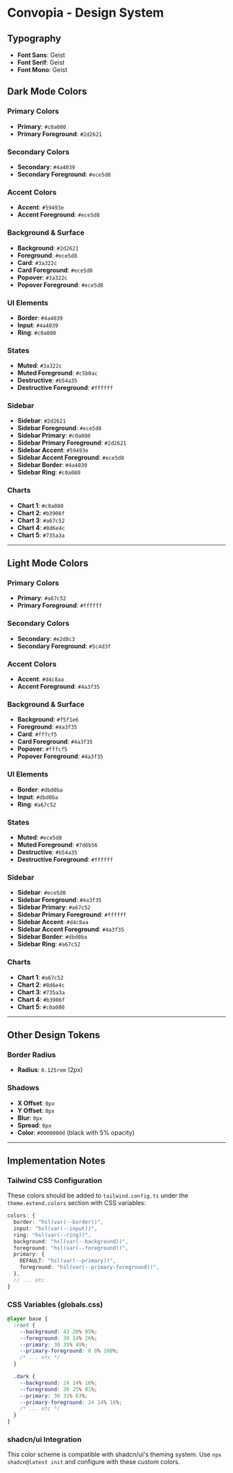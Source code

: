 # Convopia - Design System

## Typography
- **Font Sans**: Geist
- **Font Serif**: Geist
- **Font Mono**: Geist

## Dark Mode Colors

### Primary Colors
- **Primary**: `#c0a080`
- **Primary Foreground**: `#2d2621`

### Secondary Colors
- **Secondary**: `#4a4039`
- **Secondary Foreground**: `#ece5d8`

### Accent Colors
- **Accent**: `#59493e`
- **Accent Foreground**: `#ece5d8`

### Background & Surface
- **Background**: `#2d2621`
- **Foreground**: `#ece5d8`
- **Card**: `#3a322c`
- **Card Foreground**: `#ece5d8`
- **Popover**: `#3a322c`
- **Popover Foreground**: `#ece5d8`

### UI Elements
- **Border**: `#4a4039`
- **Input**: `#4a4039`
- **Ring**: `#c0a080`

### States
- **Muted**: `#3a322c`
- **Muted Foreground**: `#c5b0ac`
- **Destructive**: `#b54a35`
- **Destructive Foreground**: `#ffffff`

### Sidebar
- **Sidebar**: `#2d2621`
- **Sidebar Foreground**: `#ece5d8`
- **Sidebar Primary**: `#c0a080`
- **Sidebar Primary Foreground**: `#2d2621`
- **Sidebar Accent**: `#59493e`
- **Sidebar Accent Foreground**: `#ece5d8`
- **Sidebar Border**: `#4a4039`
- **Sidebar Ring**: `#c0a080`

### Charts
- **Chart 1**: `#c0a080`
- **Chart 2**: `#b3906f`
- **Chart 3**: `#a67c52`
- **Chart 4**: `#8d6e4c`
- **Chart 5**: `#735a3a`

---

## Light Mode Colors

### Primary Colors
- **Primary**: `#a67c52`
- **Primary Foreground**: `#ffffff`

### Secondary Colors
- **Secondary**: `#e2d8c3`
- **Secondary Foreground**: `#5c4d3f`

### Accent Colors
- **Accent**: `#d4c8aa`
- **Accent Foreground**: `#4a3f35`

### Background & Surface
- **Background**: `#f5f1e6`
- **Foreground**: `#4a3f35`
- **Card**: `#fffcf5`
- **Card Foreground**: `#4a3f35`
- **Popover**: `#fffcf5`
- **Popover Foreground**: `#4a3f35`

### UI Elements
- **Border**: `#dbd0ba`
- **Input**: `#dbd0ba`
- **Ring**: `#a67c52`

### States
- **Muted**: `#ece5d8`
- **Muted Foreground**: `#7d6b56`
- **Destructive**: `#b54a35`
- **Destructive Foreground**: `#ffffff`

### Sidebar
- **Sidebar**: `#ece5d8`
- **Sidebar Foreground**: `#4a3f35`
- **Sidebar Primary**: `#a67c52`
- **Sidebar Primary Foreground**: `#ffffff`
- **Sidebar Accent**: `#d4c8aa`
- **Sidebar Accent Foreground**: `#4a3f35`
- **Sidebar Border**: `#dbd0ba`
- **Sidebar Ring**: `#a67c52`

### Charts
- **Chart 1**: `#a67c52`
- **Chart 2**: `#8d6e4c`
- **Chart 3**: `#735a3a`
- **Chart 4**: `#b3906f`
- **Chart 5**: `#c0a080`

---

## Other Design Tokens

### Border Radius
- **Radius**: `0.125rem` (2px)

### Shadows
- **X Offset**: `0px`
- **Y Offset**: `0px`
- **Blur**: `0px`
- **Spread**: `0px`
- **Color**: `#0000000d` (black with 5% opacity)

---

## Implementation Notes

### Tailwind CSS Configuration
These colors should be added to `tailwind.config.ts` under the `theme.extend.colors` section with CSS variables:

```typescript
colors: {
  border: "hsl(var(--border))",
  input: "hsl(var(--input))",
  ring: "hsl(var(--ring))",
  background: "hsl(var(--background))",
  foreground: "hsl(var(--foreground))",
  primary: {
    DEFAULT: "hsl(var(--primary))",
    foreground: "hsl(var(--primary-foreground))",
  },
  // ... etc
}
```

### CSS Variables (globals.css)
```css
@layer base {
  :root {
    --background: 43 20% 95%;
    --foreground: 30 14% 26%;
    --primary: 30 35% 49%;
    --primary-foreground: 0 0% 100%;
    /* ... etc */
  }

  .dark {
    --background: 24 14% 16%;
    --foreground: 30 25% 91%;
    --primary: 30 31% 63%;
    --primary-foreground: 24 14% 16%;
    /* ... etc */
  }
}
```

### shadcn/ui Integration
This color scheme is compatible with shadcn/ui's theming system. Use `npx shadcn@latest init` and configure with these custom colors.
